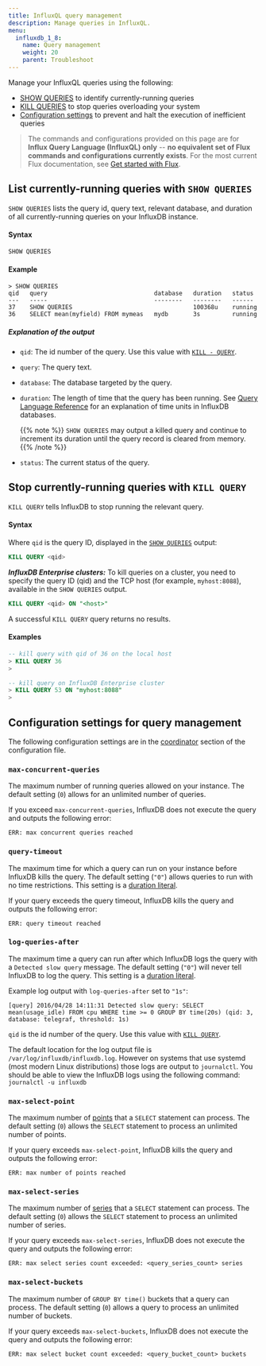 ```yaml
---
title: InfluxQL query management
description: Manage queries in InfluxQL.
menu:
  influxdb_1_8:
    name: Query management
    weight: 20
    parent: Troubleshoot
---
```


Manage your InfluxQL queries using the following:

- [SHOW QUERIES](#list-currently-running-queries-with-show-queries) to identify currently-running queries
- [KILL QUERIES](#stop-currently-running-queries-with-kill-query) to stop queries overloading your system
- [Configuration settings](#configuration-settings-for-query-management) to prevent and halt the execution of inefficient queries

> The commands and configurations provided on this page are for **Influx Query Language (InfluxQL) only** -- **no equivalent set of Flux commands and configurations currently exists**. For the most current Flux documentation, see [Get started with Flux](/flux/v0.50/introduction/getting-started/).

## List currently-running queries with `SHOW QUERIES`

`SHOW QUERIES` lists the query id, query text, relevant database, and duration
of all currently-running queries on your InfluxDB instance.

#### Syntax

```sql
SHOW QUERIES
```

#### Example

```
> SHOW QUERIES
qid	  query                              database   duration   status
---   -----                              --------   --------   ------
37    SHOW QUERIES                                  100368u    running
36    SELECT mean(myfield) FROM mymeas   mydb       3s         running
```

##### Explanation of the output

- `qid`: The id number of the query. Use this value with [`KILL - QUERY`](/influxdb/v1.7/troubleshooting/query_management/#stop-currently-running-queries-with-kill-query).  
- `query`: The query text.  
- `database`: The database targeted by the query.  
- `duration`: The length of time that the query has been running.
  See [Query Language Reference](/influxdb/v1.7/query_language/spec/#durations)
  for an explanation of time units in InfluxDB databases.

    {{% note %}}
`SHOW QUERIES` may output a killed query and continue to increment its duration
until the query record is cleared from memory.
    {{% /note %}}

- `status`: The current status of the query.

## Stop currently-running queries with `KILL QUERY`

`KILL QUERY` tells InfluxDB to stop running the relevant query.

#### Syntax

Where `qid` is the query ID, displayed in the [`SHOW QUERIES`](/influxdb/v1.3/troubleshooting/query_management/#list-currently-running-queries-with-show-queries) output:

```sql
KILL QUERY <qid>
```

***InfluxDB Enterprise clusters:*** To kill queries on a cluster, you need to specify the query ID (qid) and the TCP host (for example, `myhost:8088`),
available in the `SHOW QUERIES` output.

```sql
KILL QUERY <qid> ON "<host>"
```

A successful `KILL QUERY` query returns no results.

#### Examples

```sql
-- kill query with qid of 36 on the local host
> KILL QUERY 36
>
```

```sql
-- kill query on InfluxDB Enterprise cluster
> KILL QUERY 53 ON "myhost:8088"
>
```

## Configuration settings for query management

The following configuration settings are in the
[coordinator](/influxdb/v1.8/administration/config/#query-management-settings) section of the
configuration file.

### `max-concurrent-queries`

The maximum number of running queries allowed on your instance.
The default setting (`0`) allows for an unlimited number of queries.

If you exceed `max-concurrent-queries`, InfluxDB does not execute the query and
outputs the following error:

```
ERR: max concurrent queries reached
```

### `query-timeout`

The maximum time for which a query can run on your instance before InfluxDB
kills the query.
The default setting (`"0"`) allows queries to run with no time restrictions.
This setting is a [duration literal](/influxdb/v1.8/query_language/spec/#durations).

If your query exceeds the query timeout, InfluxDB kills the query and outputs
the following error:

```
ERR: query timeout reached
```

### `log-queries-after`

The maximum time a query can run after which InfluxDB logs the query with a
`Detected slow query` message.
The default setting (`"0"`) will never tell InfluxDB to log the query.
This setting is a [duration literal](/influxdb/v1.8/query_language/spec/#durations).

Example log output with `log-queries-after` set to `"1s"`:

```
[query] 2016/04/28 14:11:31 Detected slow query: SELECT mean(usage_idle) FROM cpu WHERE time >= 0 GROUP BY time(20s) (qid: 3, database: telegraf, threshold: 1s)
```

`qid` is the id number of the query.
Use this value with [`KILL QUERY`](/influxdb/v1.8/troubleshooting/query_management/#stop-currently-running-queries-with-kill-query).

The default location for the log output file is `/var/log/influxdb/influxdb.log`. However on systems that use systemd (most modern Linux distributions) those logs are output to `journalctl`. You should be able to view the InfluxDB logs using the following command: `journalctl -u influxdb`

### `max-select-point`

The maximum number of [points](/influxdb/v1.8/concepts/glossary/#point) that a
`SELECT` statement can process.
The default setting (`0`) allows the `SELECT` statement to process an unlimited
number of points.

If your query exceeds `max-select-point`, InfluxDB kills the query and outputs
the following error:

```
ERR: max number of points reached
```

### `max-select-series`

The maximum number of [series](/influxdb/v1.8/concepts/glossary/#series) that a
`SELECT` statement can process.
The default setting (`0`) allows the `SELECT` statement to process an unlimited
number of series.

If your query exceeds `max-select-series`, InfluxDB does not execute the query
and outputs the following error:

```
ERR: max select series count exceeded: <query_series_count> series
```

### `max-select-buckets`

The maximum number of `GROUP BY time()` buckets that a query can process.
The default setting (`0`) allows a query to process an unlimited number of
buckets.

If your query exceeds `max-select-buckets`, InfluxDB does not execute the query
and outputs the following error:

```
ERR: max select bucket count exceeded: <query_bucket_count> buckets
```
